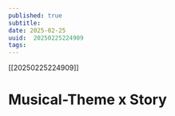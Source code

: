 ```yaml
---
published: true
subtitle: 
date: 2025-02-25
uuid:  20250225224909
tags: 
---
```


[[20250225224909]]

# Musical-Theme x Story
